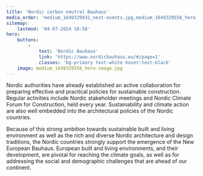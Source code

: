 ```yaml
---
title: 'Nordic carbon neutral Bauhaus'
media_order: 'medium_1649329931_next-events.jpg,medium_1649329556_hero-image.jpg'
sitemap:
    lastmod: '04-07-2024 18:58'
hero:
    buttons:
        -
            text: 'Nordic Bauhaus'
            link: 'https://www.nordicbauhaus.eu/#/page=1'
            classes: 'bg-primary text-white hover:text-black'
    image: medium_1649329556_hero-image.jpg
---
```


Nordic authorities have already established an active collaboration for preparing effective and practical policies for sustainable construction. Regular activities include Nordic stakeholder meetings and Nordic Climate Forum for Construction, held every year. Sustainability and climate action are also well embedded into the architectural policies of the Nordic countries.

Because of this strong ambition towards sustainable built and living environment as well as the rich and diverse Nordic architecture and design traditions, the Nordic countries strongly support the emergence of the New European Bauhaus. European built and living environments, and their development, are pivotal for reaching the climate goals, as well as for addressing the social and demographic challenges that are ahead of our continent.